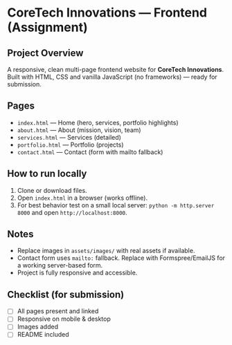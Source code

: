 # CoreTech Innovations — Frontend (Assignment)

## Project Overview
A responsive, clean multi-page frontend website for **CoreTech Innovations**. Built with HTML, CSS and vanilla JavaScript (no frameworks) — ready for submission.

## Pages
- `index.html` — Home (hero, services, portfolio highlights)
- `about.html` — About (mission, vision, team)
- `services.html` — Services (detailed)
- `portfolio.html` — Portfolio (projects)
- `contact.html` — Contact (form with mailto fallback)

## How to run locally
1. Clone or download files.
2. Open `index.html` in a browser (works offline).
3. For best behavior test on a small local server: `python -m http.server 8000` and open `http://localhost:8000`.

## Notes
- Replace images in `assets/images/` with real assets if available.
- Contact form uses `mailto:` fallback. Replace with Formspree/EmailJS for a working server-based form.
- Project is fully responsive and accessible.

## Checklist (for submission)
- [ ] All pages present and linked
- [ ] Responsive on mobile & desktop
- [ ] Images added
- [ ] README included
